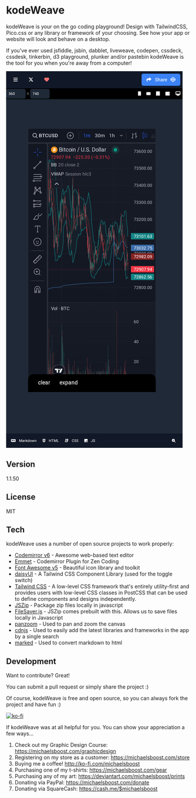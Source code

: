 kodeWeave
===================

kodeWeave is your on the go coding playground! Design with TailwindCSS, Pico.css or any library or framework of your choosing. See how your app or website will look and behave on a desktop.

If you've ever used jsfiddle, jsbin, dabblet, liveweave, codepen, cssdeck, cssdesk, tinkerbin, d3 playground, plunker and/or pastebin kodeWeave is the tool for you when you're away from a computer!

![](https://raw.githubusercontent.com/michaelsboost/kodeWeave/main/imgs/screenshots/kodeweave.png)

Version
-------------

1.1.50

License
-------------

MIT

Tech
-------------

kodeWeave uses a number of open source projects to work properly:

* [Codemirror v6](http://codemirror.net/) - Awesome web-based text editor
* [Emmet](http://emmet.io/) - Codemirror Plugin for Zen Coding
* [Font Awesome v5](https://fontawesome.com/) - Beautiful icon library and toolkit
* [daisyUI](https://daisyui.com/) - A Tailwind CSS Component Library (used for the toggle switch)
* [Tailwind CSS](https://tailwindcss.com/) - A low-level CSS framework that's entirely utility-first and provides users with low-level CSS classes in PostCSS that can be used to define components and designs independently.
* [JSZip](https://stuk.github.io/jszip/) - Package zip files locally in javascript
* [FileSaver.js](https://github.com/eligrey/FileSaver.js/) - JSZip comes prebuilt with this. Allows us to save files locally in Javascript
* [panzoom](https://github.com/anvaka/panzoom/) - Used to pan and zoom the canvas
* [cdnjs](https://cdnjs.com/api) - Used to easily add the latest libraries and frameworks in the app by a single search
* [marked](https://marked.js.org/) - Used to convert markdown to html

Development
-------------

Want to contribute? Great!  

You can submit a pull request or simply share the project :)

Of course, kodeWeave is free and open source, so you can always fork the project and have fun :)

[![ko-fi](https://az743702.vo.msecnd.net/cdn/kofi2.png?v=0)](https://ko-fi.com/michaelsboost)

If kodeWeave was at all helpful for you. You can show your appreciation a few ways...

1) Check out my Graphic Design Course: https://michaelsboost.com/graphicdesign  
2) Registering on my store as a customer: https://michaelsboost.com/store  
3) Buying me a coffee! http://ko-fi.com/michaelsboost  
4) Purchasing one of my t-shirts: https://michaelsboost.com/gear  
5) Purchasing any of my art: https://deviantart.com/michaelsboost/prints  
6) Donating via PayPal: https://michaelsboost.com/donate  
7) Donating via SquareCash: https://cash.me/$michaelsboost  